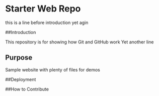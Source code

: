 # Starter Web Repo

this is a line before introduction
yet agin

##Introduction

This repository is for showing how Git and GitHub work
Yet another line

## Purpose

Sample website with plenty of files for demos

##Deployment

##How to Contribute